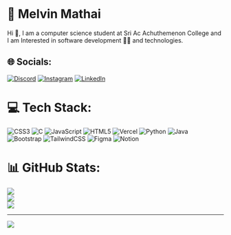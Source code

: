 # 👾 Melvin Mathai
Hi 👋, I  am a computer science student at Sri Ac Achuthemenon College and I am Interested in software development 👨‍💻 and technologies.
## 🌐 Socials:
[![Discord](https://img.shields.io/badge/Discord-%237289DA.svg?logo=discord&logoColor=white)](https://discord.gg/MELVIN#4408) [![Instagram](https://img.shields.io/badge/Instagram-%23E4405F.svg?logo=Instagram&logoColor=white)](https://instagram.com/melvin_mathai__) [![LinkedIn](https://img.shields.io/badge/LinkedIn-%230077B5.svg?logo=linkedin&logoColor=white)](https://www.linkedin.com/in/melvin-mathai-32ba3b204/)

# 💻 Tech Stack:
![CSS3](https://img.shields.io/badge/css3-%231572B6.svg?style=for-the-badge&logo=css3&logoColor=white) ![C](https://img.shields.io/badge/c-%2300599C.svg?style=for-the-badge&logo=c&logoColor=white) ![JavaScript](https://img.shields.io/badge/javascript-%23323330.svg?style=for-the-badge&logo=javascript&logoColor=%23F7DF1E) ![HTML5](https://img.shields.io/badge/html5-%23E34F26.svg?style=for-the-badge&logo=html5&logoColor=white) ![Vercel](https://img.shields.io/badge/vercel-%23000000.svg?style=for-the-badge&logo=vercel&logoColor=white) ![Python](https://img.shields.io/badge/python-3670A0?style=for-the-badge&logo=python&logoColor=ffdd54) ![Java](https://img.shields.io/badge/java-%23ED8B00.svg?style=for-the-badge&logo=java&logoColor=white) ![Bootstrap](https://img.shields.io/badge/bootstrap-%23563D7C.svg?style=for-the-badge&logo=bootstrap&logoColor=white) ![TailwindCSS](https://img.shields.io/badge/tailwindcss-%2338B2AC.svg?style=for-the-badge&logo=tailwind-css&logoColor=white)  	![Figma](https://img.shields.io/badge/figma-%23F24E1E.svg?style=for-the-badge&logo=figma&logoColor=white) ![Notion](https://img.shields.io/badge/Notion-%23000000.svg?style=for-the-badge&logo=notion&logoColor=white)
# 📊 GitHub Stats:
![](https://github-readme-stats.vercel.app/api?username=melvin145&theme=tokyonight&hide_border=true&include_all_commits=false&count_private=false)<br/>
![](https://github-readme-streak-stats.herokuapp.com/?user=melvin145&theme=tokyonight&hide_border=true)<br/>
![](https://github-readme-stats.vercel.app/api/top-langs/?username=melvin145&theme=tokyonight&hide_border=true&include_all_commits=false&count_private=false&layout=compact)

---
[![](https://visitcount.itsvg.in/api?id=melvin145&icon=0&color=0)](https://visitcount.itsvg.in)

<!-- Proudly created with GPRM ( https://gprm.itsvg.in ) -->
